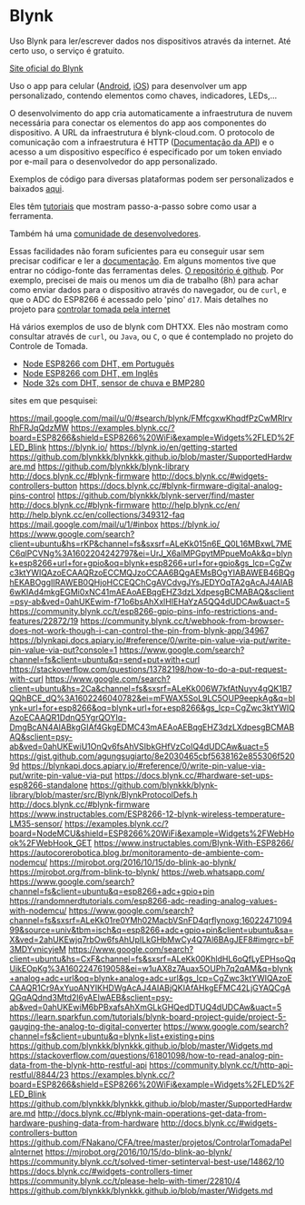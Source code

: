 # Blynk

Uso Blynk para ler/escrever dados nos dispositivos através da internet. Até certo uso, o serviço é gratuito.

[Site oficial do Blynk](https://blynk.io/)

Uso o app para celular ([Android](https://play.google.com/store/apps/details?id=cc.blynk&hl=pt_BR), [iOS](https://apps.apple.com/br/app/blynk-iot-for-arduino-esp32/id808760481)) para desenvolver um app personalizado, contendo elementos como chaves, indicadores, LEDs,... 

O desenvolvimento do app cria automaticamente a infraestrutura de nuvem necessária para conectar os elementos do app aos componentes do dispositivo. A URL da infraestrutura é blynk-cloud.com. O protocolo de comunicação com a infraestrutura é HTTP ([Documentação da API](https://blynkapi.docs.apiary.io/#)) e o acesso a um dispositivo específico é especificado por um token enviado por e-mail para o desenvolvedor do app personalizado.

Exemplos de código para diversas plataformas podem ser personalizados e baixados [aqui](https://examples.blynk.cc/?board=ESP8266&shield=ESP8266%20WiFi&example=GettingStarted%2FBlynkBlink).

Eles têm [tutoriais](https://blynk.io/en/getting-started) que mostram passo-a-passo sobre como usar a ferramenta.

Também há uma [comunidade de desenvolvedores](https://community.blynk.cc/).

Essas facilidades não foram suficientes para eu conseguir usar sem precisar codificar e ler a [documentação](http://docs.blynk.cc/). Em alguns momentos tive que entrar no código-fonte das ferramentas deles. [O repositório é github](https://github.com/blynkkk). Por exemplo, precisei de mais ou menos um dia de trabalho (8h) para achar como enviar dados para o dispositivo através do navegador, ou de `curl`, e que o ADC do ESP8266 é acessado pelo 'pino' `d17`. Mais detalhes no projeto para [controlar tomada pela internet](../../projetos/ControlarTomadaPelaInternet/README.md)

Há vários exemplos de uso de blynk com DHTXX. Eles não mostram como consultar através de `curl`, ou `Java`, ou `C`, o que é contemplado no projeto do Controle de Tomada.

- [Node ESP8266 com DHT, em Português](http://www.blogdarobotica.com/2020/07/14/monitorando-temperatura-e-umidade-pelo-celular-utilizando-a-plataforma-blynk/)
- [Node ESP8266 com DHT, em Inglês](https://www.hackster.io/Manoranjan2050/dht11-and-nodemcu-with-blynk-10e6b1)
- [Node 32s com DHT, sensor de chuva e BMP280](https://www.curtocircuito.com.br/blog/analise-climatica-esp32-blynk)


sites em que pesquisei:

https://mail.google.com/mail/u/0/#search/blynk/FMfcgxwKhqdfPzCwMRlrvRhFRJqQdzMW
https://examples.blynk.cc/?board=ESP8266&shield=ESP8266%20WiFi&example=Widgets%2FLED%2FLED_Blink
https://blynk.io/
https://blynk.io/en/getting-started
https://github.com/blynkkk/blynkkk.github.io/blob/master/SupportedHardware.md
https://github.com/blynkkk/blynk-library
http://docs.blynk.cc/#blynk-firmware
http://docs.blynk.cc/#widgets-controllers-button
https://docs.blynk.cc/#blynk-firmware-digital-analog-pins-control
https://github.com/blynkkk/blynk-server/find/master
http://docs.blynk.cc/#blynk-firmware
http://help.blynk.cc/en/
http://help.blynk.cc/en/collections/349312-faq
https://mail.google.com/mail/u/1/#inbox
https://blynk.io/
https://www.google.com/search?client=ubuntu&hs=rKP&channel=fs&sxsrf=ALeKk015n6E_Q0L16MBxwL7MEC6qlPCVNg%3A1602204242797&ei=UrJ_X6aIMPGpytMPpueMoAk&q=blynk+esp8266+url+for+gpio&oq=blynk+esp8266+url+for+gpio&gs_lcp=CgZwc3ktYWIQAzoECAAQRzoECCMQJzoCCAA6BQgAEMsBOgYIABAWEB46BQghEKABOggIIRAWEB0QHjoHCCEQChCgAVCdvgJYsJEDYOqTA2gAcAJ4AIAB6wKIAd4mkgEGMi0xNC41mAEAoAEBqgEHZ3dzLXdpesgBCMABAQ&sclient=psy-ab&ved=0ahUKEwim-f71o6bsAhXxlHIEHaYzA5QQ4dUDCAw&uact=5
https://community.blynk.cc/t/esp8266-gpio-pins-info-restrictions-and-features/22872/19
https://community.blynk.cc/t/webhook-from-browser-does-not-work-though-i-can-control-the-pin-from-blynk-app/34967
https://blynkapi.docs.apiary.io/#reference/0/write-pin-value-via-put/write-pin-value-via-put?console=1
https://www.google.com/search?channel=fs&client=ubuntu&q=send+put+with+curl
https://stackoverflow.com/questions/13782198/how-to-do-a-put-request-with-curl
https://www.google.com/search?client=ubuntu&hs=2Ca&channel=fs&sxsrf=ALeKk006W7kfAtNuyv4gQK1B7QQhBCE_dQ%3A1602246040782&ei=mFWAX5SoL9LC5OUP9eepkAg&q=blynk+url+for+esp8266&oq=blynk+url+for+esp8266&gs_lcp=CgZwc3ktYWIQAzoECAAQR1DdnQ5YgrQOYIq-DmgBcAN4AIABkgGIAf4GkgEDMC43mAEAoAEBqgEHZ3dzLXdpesgBCMABAQ&sclient=psy-ab&ved=0ahUKEwiU1OnQv6fsAhVSIbkGHfVzCoIQ4dUDCAw&uact=5
https://gist.github.com/agungsugiarto/8e2030465cbf5638162e855306f5209d
https://blynkapi.docs.apiary.io/#reference/0/write-pin-value-via-put/write-pin-value-via-put
https://docs.blynk.cc/#hardware-set-ups-esp8266-standalone
https://github.com/blynkkk/blynk-library/blob/master/src/Blynk/BlynkProtocolDefs.h
http://docs.blynk.cc/#blynk-firmware
https://www.instructables.com/ESP8266-12-blynk-wireless-temperature-LM35-sensor/
https://examples.blynk.cc/?board=NodeMCU&shield=ESP8266%20WiFi&example=Widgets%2FWebHook%2FWebHook_GET
https://www.instructables.com/Blynk-With-ESP8266/
https://autocorerobotica.blog.br/monitoramento-de-ambiente-com-nodemcu/
https://mjrobot.org/2016/10/15/do-blink-ao-blynk/
https://mjrobot.org/from-blink-to-blynk/
https://web.whatsapp.com/
https://www.google.com/search?channel=fs&client=ubuntu&q=esp8266+adc+gpio+pin
https://randomnerdtutorials.com/esp8266-adc-reading-analog-values-with-nodemcu/
https://www.google.com/search?channel=fs&sxsrf=ALeKk01re0YMh02MacbVSnFD4qrflynoxg:1602247109499&source=univ&tbm=isch&q=esp8266+adc+gpio+pin&client=ubuntu&sa=X&ved=2ahUKEwjq7rbOw6fsAhUpILkGHbMwCy4Q7Al6BAgJEF8#imgrc=bF3MDYvnicyjeM
https://www.google.com/search?client=ubuntu&hs=CxF&channel=fs&sxsrf=ALeKk00KhldHL6oQfLyEPHsoQqUikEOpKg%3A1602247619058&ei=w1uAX8z7Auax5OUPh7q2qAM&q=blynk+analog+adc+url&oq=blynk+analog+adc+url&gs_lcp=CgZwc3ktYWIQAzoECAAQR1Cr9AxYuoANYIKHDWgAcAJ4AIABjQKIAfAHkgEFMC42LjGYAQCgAQGqAQdnd3Mtd2l6yAEIwAEB&sclient=psy-ab&ved=0ahUKEwiM6bPBxafsAhXmGLkGHQedDTUQ4dUDCAw&uact=5
https://learn.sparkfun.com/tutorials/blynk-board-project-guide/project-5-gauging-the-analog-to-digital-converter
https://www.google.com/search?channel=fs&client=ubuntu&q=blynk+list+existing+pins
https://github.com/blynkkk/blynkkk.github.io/blob/master/Widgets.md
https://stackoverflow.com/questions/61801098/how-to-read-analog-pin-data-from-the-blynk-http-restful-api
https://community.blynk.cc/t/http-api-restful/8844/23
https://examples.blynk.cc/?board=ESP8266&shield=ESP8266%20WiFi&example=Widgets%2FLED%2FLED_Blink
https://github.com/blynkkk/blynkkk.github.io/blob/master/SupportedHardware.md
http://docs.blynk.cc/#blynk-main-operations-get-data-from-hardware-pushing-data-from-hardware
http://docs.blynk.cc/#widgets-controllers-button
https://github.com/FNakano/CFA/tree/master/projetos/ControlarTomadaPelaInternet
https://mjrobot.org/2016/10/15/do-blink-ao-blynk/
https://community.blynk.cc/t/solved-timer-setinterval-best-use/14862/10
https://docs.blynk.cc/#widgets-controllers-timer
https://community.blynk.cc/t/please-help-with-timer/22810/4
https://github.com/blynkkk/blynkkk.github.io/blob/master/Widgets.md


